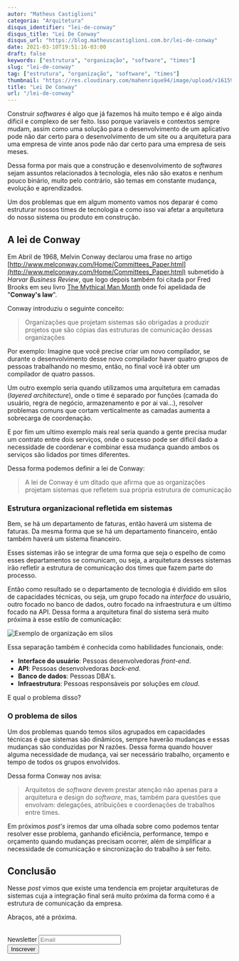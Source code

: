 ```yaml
---
autor: "Matheus Castiglioni"
categoria: "Arquitetura"
disqus_identifier: "lei-de-conway"
disqus_title: "Lei De Conway"
disqus_url: "https://blog.matheuscastiglioni.com.br/lei-de-conway"
date: 2021-03-10T19:51:16-03:00
draft: false
keywords: ["estrutura", "organização", "software", "times"]
slug: "lei-de-conway"
tag: ["estrutura", "organização", "software", "times"]
thumbnail: "https://res.cloudinary.com/mahenrique94/image/upload/v1615935683/asian-businessmen-businesswomen-meeting-brainstorming-ideas-about-creative-web-design-planning-application-developing-template-layout-mobile-phone-project-working-together-small-office_gyvf29.jpg"
title: "Lei De Conway"
url: "/lei-de-conway"
---
```


Construir _softwares_ é algo que já fazemos há muito tempo e é algo ainda dificil e complexo de ser feito. Isso porque variaveis e contextos sempre mudam, assim como uma solução para o desenvolvimento de um aplicativo pode não dar certo para o desenvolvimento de um site ou a arquitetura para uma empresa de vinte anos pode não dar certo para uma empresa de seis meses.

Dessa forma por mais que a construção e desenvolvimento de _softwares_ sejam assuntos relacionados à tecnologia, eles não são exatos e nenhum pouco binário, muito pelo contrário, são temas em constante mudança, evolução e aprendizados.

Um dos problemas que em algum momento vamos nos deparar é como estruturar nossos times de tecnologia e como isso vai afetar a arquitetura do nosso sistema ou produto em construção.

## A lei de Conway

Em Abril de 1968, Melvin Conway declarou uma frase no artigo [http://www.melconway.com/Home/Committees_Paper.html](http://www.melconway.com/Home/Committees_Paper.html) submetido à _Harvar Business Review_, que logo depois também foi citada por Fred Brooks em seu livro [The Mythical Man Month](https://en.wikipedia.org/wiki/The_Mythical_Man-Month) onde foi apelidada de "**Conway's law**".

Conway introduziu o seguinte conceito:

> Organizações que projetam sistemas são obrigadas a produzir projetos que são cópias das estruturas de comunicação dessas organizações

Por exemplo: Imagine que você precise criar um novo compilador, se durante o desenvolvimento desse novo compilador haver quatro grupos de pessoas trabalhando no mesmo, então, no final você irá obter um compilador de quatro passos.

Um outro exemplo seria quando utilizamos uma arquitetura em camadas (_layered architecture_), onde o time é separado por funções (camada do usuário, regra de negócio, armazenamento e por ai vai...), resolver problemas comuns que cortam verticalmente as camadas aumenta a sobrecarga de coordenação.

E por fim um ultimo exemplo mais real seria quando a gente precisa mudar um contrato entre dois serviços, onde o sucesso pode ser dificil dado a necessidade de coordenar e combinar essa mudança quando ambos os serviços são lidados por times diferentes.

Dessa forma podemos definir a lei de Conway:

> A lei de Conway é um ditado que afirma que as organizações projetam sistemas que refletem sua própria estrutura de comunicação

### Estrutura organizacional refletida em sistemas

Bem, se há um departamento de faturas, então haverá um sistema de faturas. Da mesma forma que se há um departamento financeiro, então também haverá um sistema financeiro.

Esses sistemas irão se integrar de uma forma que seja o espelho de como esses departamentos se comunicam, ou seja, a arquitetura desses sistemas irão refletir a estrutura de comunicação dos times que fazem parte do processo.

Então como resultado se o departamento de tecnologia é dividido em silos de capacidades técnicas, ou seja, um grupo focado na _interface_ do usuário, outro focado no banco de dados, outro focado na infraestrutura e um último focado na API. Dessa forma a arquitetura final do sistema será muito próxima à esse estilo de comunicação:

![Exemplo de organização em silos](https://res.cloudinary.com/mahenrique94/image/upload/v1615938641/Untitled_Diagram_cjmzhe.png)

Essa separação também é conhecida como habilidades funcionais, onde:

- **Interface do usuário**: Pessoas desenvolvedoras _front-end_.
- **API**: Pessoas desenvolvedoras _back-end_.
- **Banco de dados**: Pessoas DBA's.
- **Infraestrutura**: Pessoas responsáveis por soluções em _cloud_.

E qual o problema disso?

### O problema de silos

Um dos problemas quando temos silos agrupados em capacidades técnicas é que sistemas são dinâmicos, sempre haverão mudanças e essas mudanças são conduzidas por N razões. Dessa forma quando houver alguma necessidade de mudança, vai ser necessário trabalho, orçamento e tempo de todos os grupos envolvidos.

Dessa forma Conway nos avisa:

> Arquitetos de _software_ devem prestar atenção não apenas para a arquitetura e design do _software_, mas, também para questões que envolvam: delegações, atribuições e coordenações de trabalhos entre times.

Em próximos _post's_ iremos dar uma olhada sobre como podemos tentar resolver esse problema, ganhando eficiência, performance, tempo e orçamento quando mudanças precisam ocorrer, além de simplificar a necessidade de comunicação e sincronização do trabalho à ser feito.

## Conclusão

Nesse *post* vimos que existe uma tendencia em projetar arquiteturas de sistemas cuja a integração final será muito próxima da forma como é a estrutura de comunicação da empresa.

Abraços, até a próxima.

<!-- Begin Mailchimp Signup Form -->
<link href="//cdn-images.mailchimp.com/embedcode/horizontal-slim-10_7.css" rel="stylesheet" type="text/css">
<style type="text/css">
	#mc_embed_signup{clear:left; font:14px Helvetica,Arial,sans-serif; width:100%;margin-top: 2rem;}
</style>
<div id="mc_embed_signup">
<form action="https://matheuscastiglioni.us12.list-manage.com/subscribe/post?u=5a8a2e7202680f2d5098f12bc&amp;id=6ede898886" method="post" id="mc-embedded-subscribe-form" name="mc-embedded-subscribe-form" class="validate" target="_blank" novalidate>
    <div id="mc_embed_signup_scroll">
	<label for="mce-EMAIL">Newsletter</label>
	<input type="email" value="" name="EMAIL" class="email" id="mce-EMAIL" placeholder="Email" required>
    <div style="position: absolute; left: -5000px;" aria-hidden="true"><input type="text" name="b_5a8a2e7202680f2d5098f12bc_6ede898886" tabindex="-1" value=""></div>
    <div class="clear"><input type="submit" value="Inscrever" name="subscribe" id="mc-embedded-subscribe" class="button"></div></div>
</form>
</div>
<!--End mc_embed_signup-->
